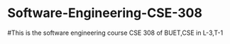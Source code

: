 # Software-Engineering-CSE-308
#This is the software engineering course CSE 308 of BUET,CSE in L-3,T-1
